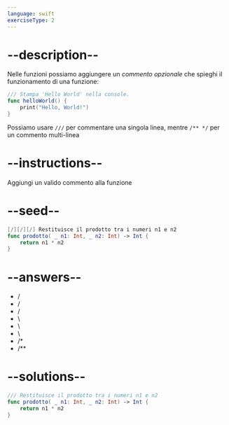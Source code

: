 ```yaml
---
language: swift
exerciseType: 2
---
```


# --description--

Nelle funzioni possiamo aggiungere un _commento opzionale_ che spieghi il funzionamento di una funzione:
```swift
/// Stampa 'Hello World' nella console.
func helloWorld() {
    print("Hello, World!")
}
```
Possiamo usare `///` per commentare una singola linea, mentre `/** */` per un commento multi-linea

# --instructions--

Aggiungi un valido commento alla funzione

# --seed--

```swift
[/][/][/] Restituisce il prodotto tra i numeri n1 e n2
func prodotto( _ n1: Int, _ n2: Int) -> Int {
    return n1 * n2
}
```

# --answers--

- /
- /
- /
- \
- \
- \
- /*
- /**

# --solutions--

```swift
/// Restituisce il prodotto tra i numeri n1 e n2
func prodotto( _ n1: Int, _ n2: Int) -> Int {
    return n1 * n2
}
```
